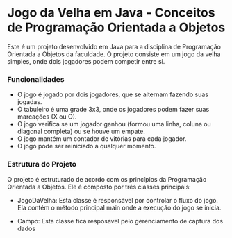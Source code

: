 <h1>Jogo da Velha em Java - Conceitos de Programação Orientada a Objetos</h1>
<p>Este é um projeto desenvolvido em Java para a disciplina de Programação Orientada a Objetos da faculdade. O projeto consiste em um jogo da velha simples, onde dois jogadores podem competir entre si.</p>

<h3>Funcionalidades</h3>

* O jogo é jogado por dois jogadores, que se alternam fazendo suas jogadas.
* O tabuleiro é uma grade 3x3, onde os jogadores podem fazer suas marcações (X ou O).
* O jogo verifica se um jogador ganhou (formou uma linha, coluna ou diagonal completa) ou se houve um empate.
* O jogo mantém um contador de vitórias para cada jogador.
* O jogo pode ser reiniciado a qualquer momento.

<h3>Estrutura do Projeto</h3>
<p>O projeto é estruturado de acordo com os princípios da Programação Orientada a Objetos. Ele é composto por três classes principais:</p>

* JogoDaVelha: Esta classe é responsável por controlar o fluxo do jogo. Ela contém o método principal main onde a execução do jogo se inicia.

* Campo: Esta classe fica resposavel pelo gerenciamento de captura dos dados

